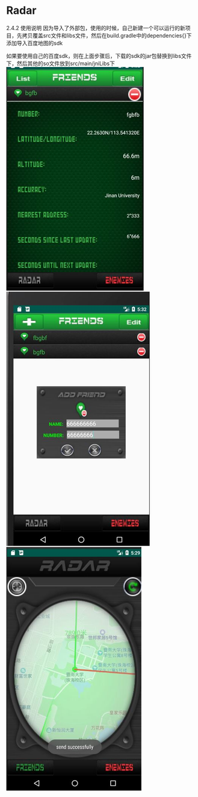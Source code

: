 # Radar
2.4.2 使用说明
因为导入了外部包，使用的时候，自己新建一个可以运行的新项目，先拷贝覆盖src文件和libs文件，然后在build.gradle中的dependencies{}下添加导入百度地图的sdk
 
如果要使用自己的百度sdk，则在上面步骤后，下载的sdk的jar包替换到libs文件下，然后其他的so文件放到src/main/jniLibs下
![](https://github.com/harbour-hao/Radar/blob/master/images/detail.JPG)
<br />
![](https://github.com/harbour-hao/Radar/blob/master/images/friend.JPG)
<br />
![](https://github.com/harbour-hao/Radar/blob/master/images/main.JPG)
<br />
